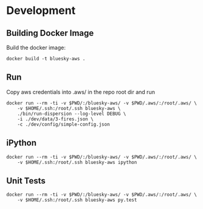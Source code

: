 # Development

## Building Docker Image

Build the docker image:

    docker build -t bluesky-aws .

## Run

Copy aws credentials into .aws/ in the repo root dir
and run

    docker run --rm -ti -v $PWD/:/bluesky-aws/ -v $PWD/.aws/:/root/.aws/ \
        -v $HOME/.ssh:/root/.ssh bluesky-aws \
        ./bin/run-dispersion --log-level DEBUG \
        -i ./dev/data/3-fires.json \
        -c ./dev/config/simple-config.json

## iPython

    docker run --rm -ti -v $PWD/:/bluesky-aws/ -v $PWD/.aws/:/root/.aws/ \
        -v $HOME/.ssh:/root/.ssh bluesky-aws ipython

## Unit Tests

    docker run --rm -ti -v $PWD/:/bluesky-aws/ -v $PWD/.aws/:/root/.aws/ \
        -v $HOME/.ssh:/root/.ssh bluesky-aws py.test

